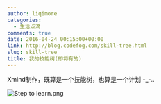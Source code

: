 ```yaml
---
author: liqimore
categories:
  - 生活点滴
comments: true
date: 2016-04-24 00:15:00+00:00
link: http://blog.codefog.com/skill-tree.html
slug: skill-tree
title: 我的技能树(即将有的)
---
```



Xmind制作，既算是一个技能树，也算是一个计划 -_-..  

![Step to learn.png](http://old.timelovelife.com/usr/uploads/2016/04/4179312525.png)


